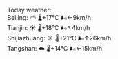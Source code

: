 Today weather:  
Beijing: ⛅️  🌡️+17°C 🌬️←9km/h  
Tianjin: ☀️   🌡️+18°C 🌬️↖4km/h  
Shijiazhuang: ☀️   🌡️+21°C 🌬️↑26km/h  
Tangshan: ☁️   🌡️+14°C 🌬️←15km/h  
